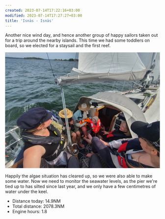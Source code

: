 ```yaml
---
created: 2023-07-14T17:22:16+03:00
modified: 2023-07-14T17:27:27+03:00
title: 'Isnäs - Isnäs'
---
```


Another nice wind day, and hence another group of happy sailors taken out for a trip around the nearby islands. This time we had some toddlers on board, so we elected for a staysail and the first reef.

![Image](../2023/76f8ed3ace525cd0a40d270a8cdd3d5e.jpg) 

Happily the algae situation has cleared up, so we were also able to make some water. Now we need to monitor the seawater levels, as the pier we're tied up to has silted since last year, and we only have a few centimetres of water under the keel.

* Distance today: 14.9NM
* Total distance: 2078.3NM
* Engine hours: 1.8
